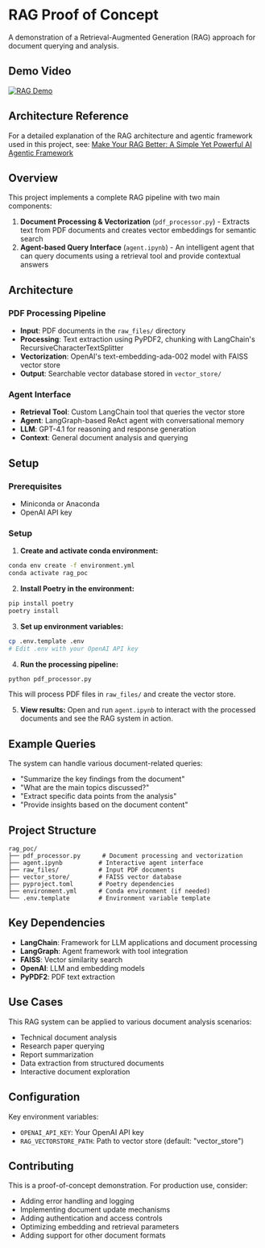 # RAG Proof of Concept

A demonstration of a Retrieval-Augmented Generation (RAG) approach for document querying and analysis.

## Demo Video

[![RAG Demo](https://img.youtube.com/vi/8Stx24uSp3U/0.jpg)](https://youtu.be/8Stx24uSp3U)

## Architecture Reference

For a detailed explanation of the RAG architecture and agentic framework used in this project, see: [Make Your RAG Better: A Simple Yet Powerful AI Agentic Framework](https://medium.com/ideaboxai/make-your-rag-better-a-simple-yet-powerful-ai-agentic-framework-0152ffe7b822)

## Overview

This project implements a complete RAG pipeline with two main components:

1. **Document Processing & Vectorization** (`pdf_processor.py`) - Extracts text from PDF documents and creates vector embeddings for semantic search
2. **Agent-based Query Interface** (`agent.ipynb`) - An intelligent agent that can query documents using a retrieval tool and provide contextual answers

## Architecture

### PDF Processing Pipeline
- **Input**: PDF documents in the `raw_files/` directory
- **Processing**: Text extraction using PyPDF2, chunking with LangChain's RecursiveCharacterTextSplitter
- **Vectorization**: OpenAI's text-embedding-ada-002 model with FAISS vector store
- **Output**: Searchable vector database stored in `vector_store/`

### Agent Interface
- **Retrieval Tool**: Custom LangChain tool that queries the vector store
- **Agent**: LangGraph-based ReAct agent with conversational memory
- **LLM**: GPT-4.1 for reasoning and response generation
- **Context**: General document analysis and querying

## Setup

### Prerequisites
- Miniconda or Anaconda
- OpenAI API key

### Setup

1. **Create and activate conda environment:**
```bash
conda env create -f environment.yml
conda activate rag_poc
```

2. **Install Poetry in the environment:**
```bash
pip install poetry
poetry install
```

3. **Set up environment variables:**
```bash
cp .env.template .env
# Edit .env with your OpenAI API key
```

4. **Run the processing pipeline:**
```bash
python pdf_processor.py
```

This will process PDF files in `raw_files/` and create the vector store.

5. **View results:**
Open and run `agent.ipynb` to interact with the processed documents and see the RAG system in action.

## Example Queries

The system can handle various document-related queries:

- "Summarize the key findings from the document"
- "What are the main topics discussed?"
- "Extract specific data points from the analysis"
- "Provide insights based on the document content"

## Project Structure

```
rag_poc/
├── pdf_processor.py      # Document processing and vectorization
├── agent.ipynb          # Interactive agent interface
├── raw_files/           # Input PDF documents
├── vector_store/        # FAISS vector database
├── pyproject.toml       # Poetry dependencies
├── environment.yml      # Conda environment (if needed)
└── .env.template        # Environment variable template
```

## Key Dependencies

- **LangChain**: Framework for LLM applications and document processing
- **LangGraph**: Agent framework with tool integration
- **FAISS**: Vector similarity search
- **OpenAI**: LLM and embedding models
- **PyPDF2**: PDF text extraction

## Use Cases

This RAG system can be applied to various document analysis scenarios:

- Technical document analysis
- Research paper querying
- Report summarization
- Data extraction from structured documents
- Interactive document exploration

## Configuration

Key environment variables:
- `OPENAI_API_KEY`: Your OpenAI API key
- `RAG_VECTORSTORE_PATH`: Path to vector store (default: "vector_store")

## Contributing

This is a proof-of-concept demonstration. For production use, consider:
- Adding error handling and logging
- Implementing document update mechanisms
- Adding authentication and access controls
- Optimizing embedding and retrieval parameters
- Adding support for other document formats